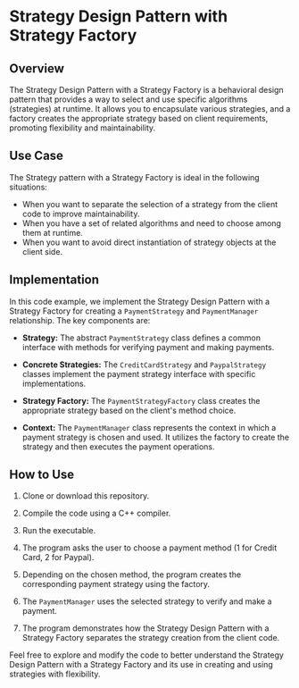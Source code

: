 # Strategy Design Pattern with Strategy Factory

## Overview

The Strategy Design Pattern with a Strategy Factory is a behavioral design pattern that provides a way to select and use specific algorithms (strategies) at runtime. It allows you to encapsulate various strategies, and a factory creates the appropriate strategy based on client requirements, promoting flexibility and maintainability.

## Use Case

The Strategy pattern with a Strategy Factory is ideal in the following situations:

- When you want to separate the selection of a strategy from the client code to improve maintainability.
- When you have a set of related algorithms and need to choose among them at runtime.
- When you want to avoid direct instantiation of strategy objects at the client side.

## Implementation

In this code example, we implement the Strategy Design Pattern with a Strategy Factory for creating a `PaymentStrategy` and `PaymentManager` relationship. The key components are:

- **Strategy:** The abstract `PaymentStrategy` class defines a common interface with methods for verifying payment and making payments.

- **Concrete Strategies:** The `CreditCardStrategy` and `PaypalStrategy` classes implement the payment strategy interface with specific implementations.

- **Strategy Factory:** The `PaymentStrategyFactory` class creates the appropriate strategy based on the client's method choice.

- **Context:** The `PaymentManager` class represents the context in which a payment strategy is chosen and used. It utilizes the factory to create the strategy and then executes the payment operations.

## How to Use

1. Clone or download this repository.

2. Compile the code using a C++ compiler.

3. Run the executable.

4. The program asks the user to choose a payment method (1 for Credit Card, 2 for Paypal).

5. Depending on the chosen method, the program creates the corresponding payment strategy using the factory.

6. The `PaymentManager` uses the selected strategy to verify and make a payment.

7. The program demonstrates how the Strategy Design Pattern with a Strategy Factory separates the strategy creation from the client code.

Feel free to explore and modify the code to better understand the Strategy Design Pattern with a Strategy Factory and its use in creating and using strategies with flexibility.


